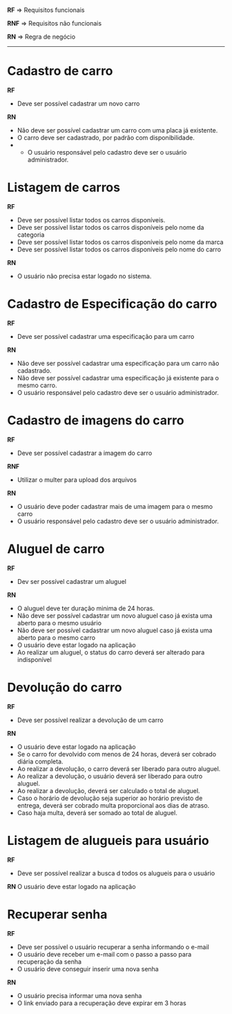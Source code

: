 **RF** => Requisitos funcionais

**RNF** => Requisitos não funcionais

**RN** => Regra de negócio

---
# Cadastro de carro

**RF**
- Deve ser possível  cadastrar um novo carro

**RN**
- Não deve ser possível cadastrar um carro com uma placa já existente.
- O carro deve ser cadastrado, por padrão com disponibilidade.
- * O usuário responsável pelo cadastro deve ser o usuário administrador.

# Listagem de carros

**RF**
- Deve ser possível listar todos os carros disponíveis.
- Deve ser possível listar todos os carros disponíveis pelo nome da categoria
- Deve ser possível listar todos os carros disponíveis pelo nome da marca
- Deve ser possível listar todos os carros disponíveis pelo nome do carro

**RN**
- O usuário não precisa estar logado no sistema.

# Cadastro de Especificação do carro

**RF**
- Deve ser possível cadastrar uma especificação para um carro

**RN**
- Não deve ser possível cadastrar uma especificação para um carro não cadastrado.
- Não deve ser possível cadastrar uma especificação já existente para o mesmo carro.
- O usuário responsável pelo cadastro deve ser o usuário administrador.

# Cadastro de imagens do carro

**RF**
- Deve ser possível cadastrar  a imagem do carro

**RNF**
- Utilizar o multer para upload dos arquivos

**RN**
- O usuário deve poder cadastrar mais de uma imagem para o mesmo carro
- O usuário responsável pelo cadastro deve ser o usuário administrador.


# Aluguel de carro

**RF**
- Dev ser possível cadastrar um aluguel

**RN**
- O aluguel deve ter duração minima de 24 horas.
- Não deve ser possível cadastrar um novo aluguel caso já exista uma aberto para o  mesmo usuário
- Não deve ser possível cadastrar um novo aluguel caso já exista uma aberto para o  mesmo carro
- O usuário deve estar logado na aplicação
- Ao realizar um aluguel, o status do carro deverá ser alterado para indisponível

# Devolução do carro

**RF**
- Deve ser possível realizar a devolução de um carro

**RN**
- O usuário deve estar logado na aplicação
- Se o carro for devolvido com menos de 24 horas, deverá ser cobrado diária completa.
- Ao realizar a devolução, o carro deverá ser liberado para outro aluguel.
- Ao realizar a devolução, o usuário deverá ser liberado para outro aluguel.
- Ao realizar a devolução, deverá ser calculado o total de aluguel.
- Caso o horário de devolução seja superior ao horário previsto de entrega, deverá ser cobrado multa proporcional aos dias de atraso.
- Caso haja multa, deverá ser somado ao total de aluguel.

# Listagem de alugueis para usuário

**RF**
- Deve ser possível realizar a busca d todos os alugueis para o usuário

**RN**
O usuário deve estar logado na aplicação

# Recuperar senha

**RF**
- Deve ser possível o usuário recuperar a senha informando o e-mail
- O usuário deve receber um e-mail com o passo a passo para recuperação da senha
- O usuário deve conseguir inserir uma nova senha

**RN**
- O usuário precisa informar uma nova senha
- O link enviado para a recuperação deve expirar em 3 horas